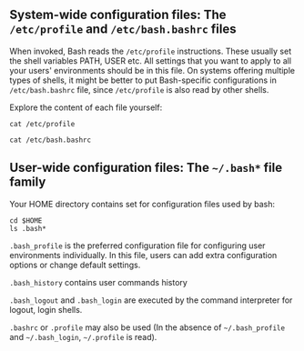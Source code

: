 ## System-wide configuration files: The `/etc/profile` and `/etc/bash.bashrc` files

When invoked, Bash reads the `/etc/profile` instructions. These usually set the shell variables PATH, USER etc. All settings that you want to apply to all your users' environments should be in this file. On systems offering multiple types of shells, it might be better to put Bash-specific configurations in `/etc/bash.bashrc` file,
since `/etc/profile` is also read by other shells.

Explore the content of each file yourself:

```shell
cat /etc/profile
```

```shell
cat /etc/bash.bashrc
```

## User-wide configuration files: The `~/.bash*` file family

Your HOME directory contains set for configuration files used by bash:

```shell
cd $HOME
ls .bash*
```

`.bash_profile` is the preferred configuration file for configuring user environments individually. In this file, users can
add extra configuration options or change default settings.

`.bash_history` contains user commands history

`.bash_logout` and `.bash_login` are executed by the command interpreter for logout, login shells.

`.bashrc` or `.profile` may also be used (In the absence of `~/.bash_profile` and `~/.bash_login`, `~/.profile` is read).


